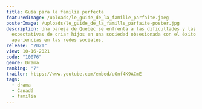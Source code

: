 ```yaml
---
title: Guía para la familia perfecta
featuredImage: /uploads/le_guide_de_la_famille_parfaite.jpeg
posterImage: /uploads/le_guide_de_la_famille_parfaite-poster.jpg
description: Una pareja de Quebec se enfrenta a las dificultades y las
  expectativas de criar hijos en una sociedad obsesionada con el éxito y las
  apariencias en las redes sociales.
release: "2021"
view: 10-16-2021
code: "10076"
genre: Drama
ranking: "7"
trailer: https://www.youtube.com/embed/uOnf4K9ACmE
tags:
  - drama
  - Canadá
  - familia
---
```

